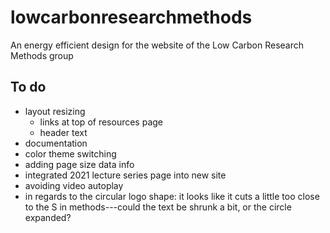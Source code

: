 # lowcarbonresearchmethods
An energy efficient design for the website of the Low Carbon Research Methods group


## To do
* layout resizing
	* links at top of resources page
	* header text
* documentation
* color theme switching 
* adding page size data info
* integrated 2021 lecture series page into new site
* avoiding video autoplay
* in regards to the circular logo shape: it looks like it cuts a little too close to the S in methods---could the text be shrunk a bit, or the circle expanded?